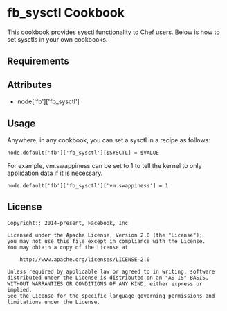 fb_sysctl Cookbook
====================
This cookbook provides sysctl functionality to Chef users. Below is how to set
sysctls in your own cookbooks.

Requirements
------------

Attributes
----------
* node['fb']['fb_sysctl']

Usage
-----
Anywhere, in any cookbook, you can set a sysctl in a recipe as follows:

    node.default['fb']['fb_sysctl'][$SYSCTL] = $VALUE

For example, vm.swappiness can be set to 1 to tell the kernel to only
application data if it is necessary.

    node.default['fb']['fb_sysctl']['vm.swappiness'] = 1

License
-------
```text
Copyright:: 2014-present, Facebook, Inc

Licensed under the Apache License, Version 2.0 (the "License");
you may not use this file except in compliance with the License.
You may obtain a copy of the License at

    http://www.apache.org/licenses/LICENSE-2.0

Unless required by applicable law or agreed to in writing, software
distributed under the License is distributed on an "AS IS" BASIS,
WITHOUT WARRANTIES OR CONDITIONS OF ANY KIND, either express or implied.
See the License for the specific language governing permissions and
limitations under the License.
```
